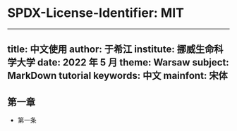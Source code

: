 # SPDX-License-Identifier: MIT

---
title: 中文使用
author: 于希江
institute: 挪威生命科学大学
date: 2022 年 5 月
theme: Warsaw
subject: MarkDown tutorial
keywords: 中文
mainfont: 宋体
---

<!-- pandoc chinese.md --pdf-engine xelatex -o c.pdf -->
## 第一章
- 第一条
